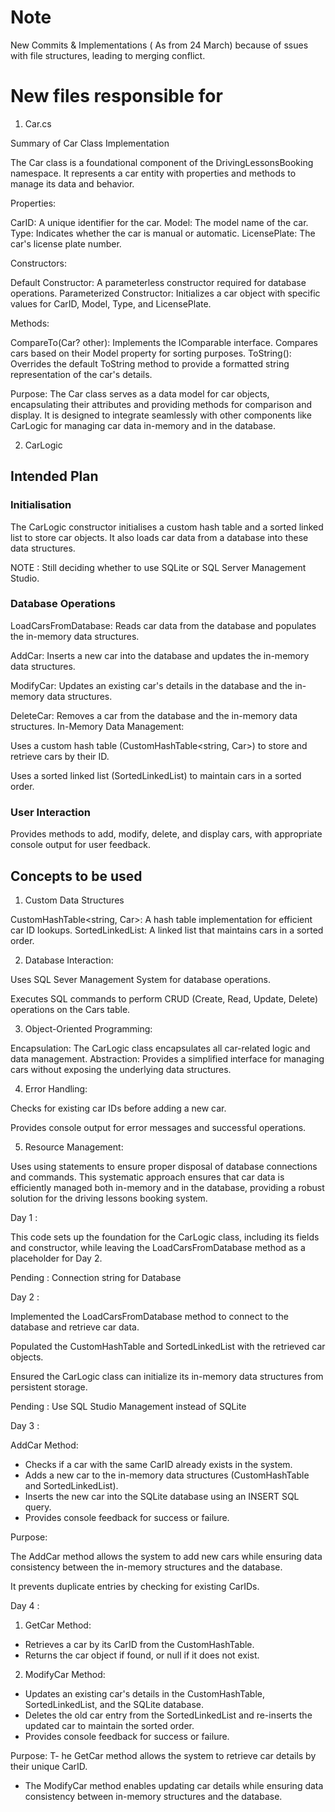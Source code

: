 # Note # 
New Commits & Implementations ( As from 24 March) because of ssues with file structures, leading to merging conflict.

 # New files responsible for # 

 1. Car.cs 

Summary of Car Class Implementation


The Car class is a foundational component of the DrivingLessonsBooking namespace. It represents a car entity with properties and methods to manage its data and behavior.

Properties:

CarID: A unique identifier for the car.
Model: The model name of the car.
Type: Indicates whether the car is manual or automatic.
LicensePlate: The car's license plate number.


Constructors:

Default Constructor: A parameterless constructor required for database operations.
Parameterized Constructor: Initializes a car object with specific values for CarID, Model, Type, and LicensePlate.


Methods:

CompareTo(Car? other):
Implements the IComparable<Car> interface.
Compares cars based on their Model property for sorting purposes.
ToString():
Overrides the default ToString method to provide a formatted string representation of the car's details.


Purpose:
The Car class serves as a data model for car objects, encapsulating their attributes and providing methods for comparison and display.
It is designed to integrate seamlessly with other components like CarLogic for managing car data in-memory and in the database.


2. CarLogic

## Intended Plan ##

### Initialisation ###

The CarLogic constructor initialises a custom hash table and a sorted linked list to store car objects.
It also loads car data from a database into these data structures.

NOTE : Still deciding whether to use SQLite or SQL Server Management Studio.

### Database Operations ###

LoadCarsFromDatabase: Reads car data from the database and populates the in-memory data structures.

AddCar: Inserts a new car into the database and updates the in-memory data structures.

ModifyCar: Updates an existing car's details in the database and the in-memory data structures.

DeleteCar: Removes a car from the database and the in-memory data structures.
In-Memory Data Management:

Uses a custom hash table (CustomHashTable<string, Car>) to store and retrieve cars by their ID.

Uses a sorted linked list (SortedLinkedList<Car>) to maintain cars in a sorted order.

### User Interaction ### 

Provides methods to add, modify, delete, and display cars, with appropriate console output for user feedback.

## Concepts to be used ## 

1. Custom Data Structures

CustomHashTable<string, Car>: A hash table implementation for efficient car ID lookups.
SortedLinkedList<Car>: A linked list that maintains cars in a sorted order.

 2. Database Interaction:

Uses SQL Sever Management System for database operations.

Executes SQL commands to perform CRUD (Create, Read, Update, Delete) operations on the Cars table.

 3. Object-Oriented Programming:

Encapsulation: The CarLogic class encapsulates all car-related logic and data management.
Abstraction: Provides a simplified interface for managing cars without exposing the underlying data structures.

4. Error Handling:

Checks for existing car IDs before adding a new car.

Provides console output for error messages and successful operations.

5. Resource Management:

Uses using statements to ensure proper disposal of database connections and commands.
This systematic approach ensures that car data is efficiently managed both in-memory and in the database, providing a robust solution for the driving lessons booking system.

Day 1 : 

This code sets up the foundation for the CarLogic class, including its fields and constructor, while leaving the LoadCarsFromDatabase method as a placeholder for Day 2.

Pending : Connection string for Database

Day 2 :

Implemented the LoadCarsFromDatabase method to connect to the  database and retrieve car data.


Populated the CustomHashTable and SortedLinkedList with the retrieved car objects.

Ensured the CarLogic class can initialize its in-memory data structures from persistent storage.

Pending : Use SQL Studio Management instead of SQLite

Day 3 :

AddCar Method:

- Checks if a car with the same CarID already exists in the system.
- Adds a new car to the in-memory data structures (CustomHashTable and SortedLinkedList).
- Inserts the new car into the SQLite database using an INSERT SQL query.
- Provides console feedback for success or failure.

Purpose:

The AddCar method allows the system to add new cars while ensuring data consistency between the in-memory structures and the database.

It prevents duplicate entries by checking for existing CarIDs.

Day 4 :

1. GetCar Method:

- Retrieves a car by its CarID from the CustomHashTable.
- Returns the car object if found, or null if it does not exist.


2. ModifyCar Method:

- Updates an existing car's details in the CustomHashTable, SortedLinkedList, and the SQLite database.
- Deletes the old car entry from the SortedLinkedList and re-inserts the updated car to maintain the sorted order.
- Provides console feedback for success or failure.


Purpose:
T- he GetCar method allows the system to retrieve car details by their unique CarID.
- The ModifyCar method enables updating car details while ensuring data consistency between in-memory structures and the database.

